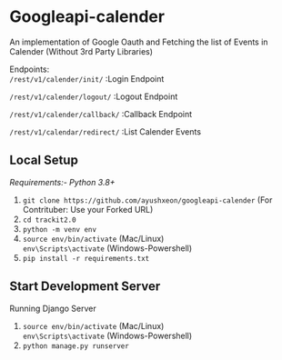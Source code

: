 # Googleapi-calender
An implementation of Google Oauth and Fetching the list of Events in Calender (Without 3rd Party Libraries)

Endpoints: <br>
`/rest/v1/calender/init/` :Login Endpoint

`/rest/v1/calender/logout/` :Logout Endpoint

`/rest/v1/calender/callback/` :Callback Endpoint

`/rest/v1/calendar/redirect/` :List Calender Events

**Local Setup**
---
*Requirements:- Python 3.8+*<br>
1) `git clone https://github.com/ayushxeon/googleapi-calender`
(For Contrituber: Use your Forked URL)
2) `cd trackit2.0`
3) `python -m venv env`
4) `source env/bin/activate` (Mac/Linux)<br>
   `env\Scripts\activate` (Windows-Powershell)
5) `pip install -r requirements.txt`

Start Development Server<br>
---
Running Django Server
1) `source env/bin/activate` (Mac/Linux)<br>
   `env\Scripts\activate` (Windows-Powershell)
2) `python manage.py runserver`
